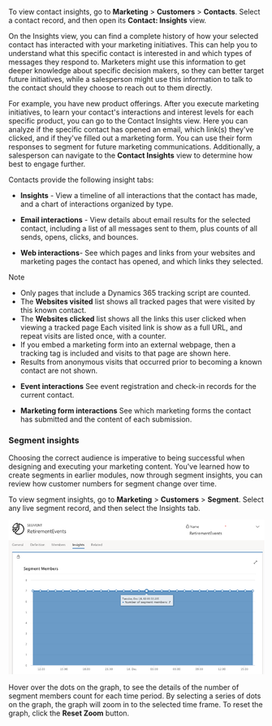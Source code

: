 To view contact insights, go to **Marketing** > **Customers** > **Contacts**. Select a contact record, and then open its **Contact: Insights** view.

On the Insights view, you can find a complete history of how your selected contact has interacted with your marketing initiatives. This can help you to understand what this specific contact is interested in and which types of messages they respond to. Marketers might use this information to get deeper knowledge about specific decision makers, so they can better target future initiatives, while a salesperson might use this information to talk to the contact should they choose to reach out to them directly.

For example, you have new product offerings. After you execute marketing initiatives, to learn your contact's interactions and interest levels for each specific product, you can go to the Contact Insights view. Here you can analyze if the specific contact has opened an email, which link(s) they've clicked, and if they've filled out a marketing form. You can use their form responses to segment for future marketing communications. Additionally, a salesperson can navigate to the **Contact Insights** view to determine how best to engage further.

Contacts provide the following insight tabs:

- **Insights** - View a timeline of all interactions that the contact has made, and a chart of interactions organized by type.

- **Email interactions** - View details about email results for the selected contact, including a list of all messages sent to them, plus counts of all sends, opens, clicks, and bounces.

- **Web interactions**- See which pages and links from your websites and marketing pages the contact has opened, and which links they selected.

> [!NOTE]
> - Only pages that include a Dynamics 365 tracking script are counted. 
> - The **Websites visited** list shows all tracked pages that were visited by this known contact.
> - The **Websites clicked** list shows all the links this user clicked when viewing a tracked page Each visited link is show as a full URL, and repeat visits are listed once, with a counter.
> - If you embed a marketing form into an external webpage, then a tracking tag is included and visits to that page are shown here.
> - Results from anonymous visits that occurred prior to becoming a known contact are not shown.

- **Event interactions** See event registration and check-in records  for the current contact.

- **Marketing form interactions** See which marketing forms the contact has submitted and the content of each submission.

### Segment insights

Choosing the correct audience is imperative to being successful when designing and executing your marketing content. You've learned how to create segments in earlier modules, now through segment insights, you can review how customer numbers for segment change over time.

To view segment insights, go to **Marketing** > **Customers** > **Segment**. Select any live segment record, and then select the Insights tab.

![Segment Insights Window](../media/wwm-segmentinsights.png)

Hover over the dots on the graph, to see the details of the number of segment members count for each time period. By selecting a series of dots on the graph, the graph will zoom in to the selected time frame. To reset the graph, click the **Reset Zoom** button.